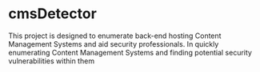cmsDetector
===========

This project is designed to enumerate back-end hosting Content Management Systems and aid security professionals.  In quickly enumerating Content Management Systems and finding potential security vulnerabilities within them
